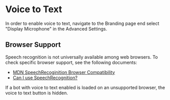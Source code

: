 # Voice to Text

In order to enable voice to text, navigate to the Branding page end select "Display Microphone" in the Advanced Settings.

## Browser Support

Speech recognition is not universally available among web browsers. To check specific browser support, see the following documents:

- [MDN SpeechRecoginition Browser Compatibility](https://developer.mozilla.org/en-US/docs/Web/API/SpeechRecognition#browser_compatibility)
- [Can I use SpeechRecognition?](https://caniuse.com/?search=SpeechRecognition)

If a bot with voice to text enabled is loaded on an unsupported browser, the voice to text button is hidden.
